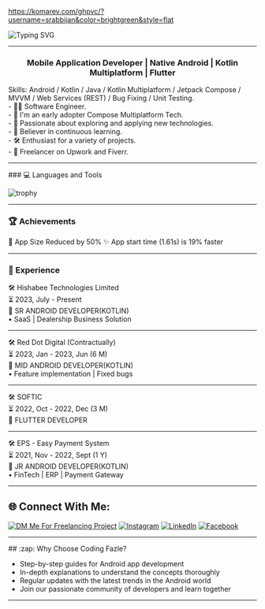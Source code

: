 https://komarev.com/ghpvc/?username=srabbijan&color=brightgreen&style=flat
<!--# আস-সালামু 'আলাইকুম, I'm Fazle Rabbi!-->
![Typing SVG](https://readme-typing-svg.demolab.com/?font=Rubik+Mono+One&size=38&pause=1000&color=03FA6EFF&center=true&vCenter=true&repeat=false&random=false&width=1024&height=100&lines=%E0%A6%86%E0%A6%B8-%E0%A6%B8%E0%A6%BE%E0%A6%B2%E0%A6%BE%E0%A6%AE%E0%A7%81%20%E0%A6%86%E0%A6%B2%E0%A6%BE%E0%A6%87%E0%A6%95%E0%A7%81%E0%A6%AE%2C+I%27m+Fazle%20Rabbi!)
<hr>
<h3 align="center">Mobile Application Developer | Native Android | Kotlin Multiplatform | Flutter</h3>
<!-- <img align='right' src="https://media.giphy.com/media/M9gbBd9nbDrOTu1Mqx/giphy.gif" width="230"> -->
<!-- <img align='right' src="https://i.pinimg.com/originals/e8/f4/53/e8f453469a3ec97ecd354df465d73913.gif"> -->
Skills: Android / Kotlin / Java / Kotlin Multiplatform / Jetpack Compose / MVVM / Web Services (REST) / Bug Fixing / Unit Testing.
<br />
- 👨‍💻 Software Engineer.
<br />
- 🌱 I'm an early adopter Compose Multiplatform Tech.
<br />
- 🚀 Passionate about exploring and applying new technologies.
<br />
- 📖 Believer in continuous learning.
<br />
- 🛠️ Enthusiast for a variety of projects.
<br />
- 💼 Freelancer on Upwork and Fiverr.
<hr>
### 💻 Languages and Tools

![trophy](https://skillicons.dev/icons?i=androidstudio,idea,kotlin,java,firebase,mongodb,gradle,figma,vscode,spring,git,github,gitlab,postman,stackoverflow&perline=18)
<hr>

### 🏆 Achievements
📱 App Size Reduced by 50% 
✨ App start time (1.61s) is 19% faster
<hr>

### 🚀 Experience
🛠️ Hishabee Technologies Limited
<br />
⏳ 2023, July - Present
<br />
📍 SR ANDROID DEVELOPER(KOTLIN)
<br />
• SaaS | Dealership Business Solution
<hr>
🛠️ Red Dot Digital (Contractually)
<br />
⏳ 2023, Jan - 2023, Jun (6 M)
<br />
📍 MID ANDROID DEVELOPER(KOTLIN)
<br />
• Feature implementation | Fixed bugs
<hr>
🛠️ SOFTIC
<br />
⏳ 2022, Oct - 2022, Dec (3 M)
<br />
📍 FLUTTER DEVELOPER
<hr>
🛠️ EPS - Easy Payment System
<br />
⏳ 2021, Nov - 2022, Sept (1 Y)
<br />
📍 JR ANDROID DEVELOPER(KOTLIN)
<br />
• FinTech | ERP | Payment Gateway
<hr>

## 🌐 Connect With Me:
[![DM Me For Freelancing Project](https://img.shields.io/badge/Email-24A1DE?style=for-the-badge&logo=gmail)](mailto:srabbijan@gmail.com) [![Instagram](https://img.shields.io/badge/Instagram-E4405F?style=for-the-badge&logo=instagram&logoColor=white)](https://instagram.com/srabbijan) [![LinkedIn](https://img.shields.io/badge/LinkedIn-0077B5?style=for-the-badge&logo=linkedin&logoColor=white)](https://www.linkedin.com/in/srabbijan)
[![Facebook](https://img.shields.io/badge/Facebook-1877F2?style=for-the-badge&logo=facebook&logoColor=white)](https://www.facebook.com/srabbijan) 

<hr>
## :zap: Why Choose Coding Fazle?

- Step-by-step guides for Android app development
- In-depth explanations to understand the concepts thoroughly
- Regular updates with the latest trends in the Android world
- Join our passionate community of developers and learn together
<hr>
